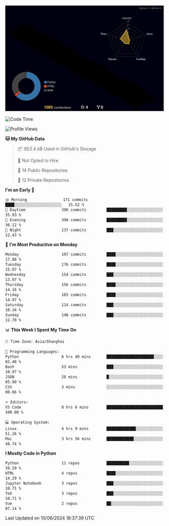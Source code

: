 <!--![](https://raw.githubusercontent.com/BorisYang326/BorisYang326/output/github-contribution-grid-snake-dark.svg) -->
![](./profile-3d-contrib/profile-night-rainbow.svg)
<!--START_SECTION:waka-->
![Code Time](http://img.shields.io/badge/Code%20Time-251%20hrs-blue)

![Profile Views](http://img.shields.io/badge/Profile%20Views-0-blue)

**🐱 My GitHub Data** 

> 📦 953.4 kB Used in GitHub's Storage 
 > 
> 🚫 Not Opted to Hire
 > 
> 📜 14 Public Repositories 
 > 
> 🔑 12 Private Repositories 
 > 
**I'm an Early 🐤** 

```text
🌞 Morning                171 commits         ████░░░░░░░░░░░░░░░░░░░░░   15.52 % 
🌆 Daytime                396 commits         █████████░░░░░░░░░░░░░░░░   35.93 % 
🌃 Evening                398 commits         █████████░░░░░░░░░░░░░░░░   36.12 % 
🌙 Night                  137 commits         ███░░░░░░░░░░░░░░░░░░░░░░   12.43 % 
```
📅 **I'm Most Productive on Monday** 

```text
Monday                   197 commits         ████░░░░░░░░░░░░░░░░░░░░░   17.88 % 
Tuesday                  176 commits         ████░░░░░░░░░░░░░░░░░░░░░   15.97 % 
Wednesday                154 commits         ███░░░░░░░░░░░░░░░░░░░░░░   13.97 % 
Thursday                 156 commits         ████░░░░░░░░░░░░░░░░░░░░░   14.16 % 
Friday                   165 commits         ████░░░░░░░░░░░░░░░░░░░░░   14.97 % 
Saturday                 114 commits         ███░░░░░░░░░░░░░░░░░░░░░░   10.34 % 
Sunday                   140 commits         ███░░░░░░░░░░░░░░░░░░░░░░   12.70 % 
```


📊 **This Week I Spent My Time On** 

```text
🕑︎ Time Zone: Asia/Shanghai

💬 Programming Languages: 
Python                   6 hrs 40 mins       █████████████████████░░░░   82.48 % 
Bash                     53 mins             ███░░░░░░░░░░░░░░░░░░░░░░   10.97 % 
JSON                     28 mins             █░░░░░░░░░░░░░░░░░░░░░░░░   05.90 % 
CSV                      3 mins              ░░░░░░░░░░░░░░░░░░░░░░░░░   00.66 % 

🔥 Editors: 
VS Code                  8 hrs 6 mins        █████████████████████████   100.00 % 

💻 Operating System: 
Linux                    4 hrs 9 mins        █████████████░░░░░░░░░░░░   51.26 % 
Mac                      3 hrs 56 mins       ████████████░░░░░░░░░░░░░   48.74 % 
```

**I Mostly Code in Python** 

```text
Python                   11 repos            ██████████░░░░░░░░░░░░░░░   39.29 % 
HTML                     4 repos             ████░░░░░░░░░░░░░░░░░░░░░   14.29 % 
Jupyter Notebook         3 repos             ███░░░░░░░░░░░░░░░░░░░░░░   10.71 % 
TeX                      3 repos             ███░░░░░░░░░░░░░░░░░░░░░░   10.71 % 
Vue                      2 repos             ██░░░░░░░░░░░░░░░░░░░░░░░   07.14 % 
```




 Last Updated on 10/06/2024 18:37:39 UTC
<!--END_SECTION:waka-->
